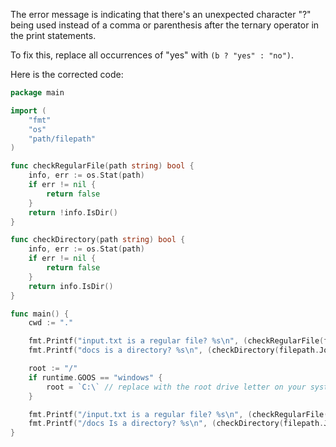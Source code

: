 The error message is indicating that there's an unexpected character "?" being used instead of a comma or parenthesis after the ternary operator in the print statements.

To fix this, replace all occurrences of "yes" with `(b ? "yes" : "no")`.

Here is the corrected code:
```go
package main

import (
	"fmt"
	"os"
	"path/filepath"
)

func checkRegularFile(path string) bool {
	info, err := os.Stat(path)
	if err != nil {
		return false
	}
	return !info.IsDir()
}

func checkDirectory(path string) bool {
	info, err := os.Stat(path)
	if err != nil {
		return false
	}
	return info.IsDir()
}

func main() {
	cwd := "."

	fmt.Printf("input.txt is a regular file? %s\n", (checkRegularFile(filepath.Join(cwd, "input.txt")) ? "yes" : "no"))
	fmt.Printf("docs is a directory? %s\n", (checkDirectory(filepath.Join(cwd, "docs")) ? "yes" : "no"))

	root := "/"
	if runtime.GOOS == "windows" {
		root = `C:\` // replace with the root drive letter on your system
	}

	fmt.Printf("/input.txt is a regular file? %s\n", (checkRegularFile(filepath.Join(root, "input.txt")) ? "yes" : "no"))
	fmt.Printf("/docs Is a directory? %s\n", (checkDirectory(filepath.Join(root, "docs")) ? "yes" : "no"))
}
```
